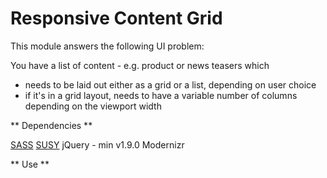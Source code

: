 Responsive Content Grid
=======================

This module answers the following UI problem:

You have a list of content - e.g. product or news teasers which  
* needs to be laid out either as a grid or a list, depending on user choice
* if it's in a grid layout, needs to have a variable number of columns depending on the viewport width

** Dependencies **

[SASS](http://sass-lang.com/)
[SUSY](http://susy.oddbird.net/)
jQuery - min v1.9.0
Modernizr

** Use **
